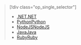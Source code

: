 > [!div class="op_single_selector"]
> * [<span data-ttu-id="44bbd-101">.NET</span><span class="sxs-lookup"><span data-stu-id="44bbd-101">.NET</span></span>](../articles/active-directory-b2c/active-directory-b2c-devquickstarts-graph-dotnet.md)
> * [<span data-ttu-id="44bbd-102">Python</span><span class="sxs-lookup"><span data-stu-id="44bbd-102">Python</span></span>](active-directory-b2c-devquickstarts-graph-python.md)
> * [<span data-ttu-id="44bbd-103">NodeJS</span><span class="sxs-lookup"><span data-stu-id="44bbd-103">NodeJS</span></span>](active-directory-b2c-devquickstarts-graph-nodeJS.md)
> * [<span data-ttu-id="44bbd-104">Java</span><span class="sxs-lookup"><span data-stu-id="44bbd-104">Java</span></span>](active-directory-b2c-devquickstarts-graph-java.md)
> * [<span data-ttu-id="44bbd-105">Ruby</span><span class="sxs-lookup"><span data-stu-id="44bbd-105">Ruby</span></span>](active-directory-b2c-devquickstarts-graph-ruby.md)
> 
> 

